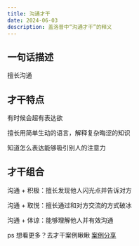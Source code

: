 ```yaml
---
title: 沟通才干
date: 2024-06-03
description: 盖洛普中“沟通才干”的释义
---
```


## 一句话描述

擅长沟通

## 才干特点

有时候会超有表达欲

擅长用简单生动的语言，解释复杂晦涩的知识

知道怎么表达能够吸引别人的注意力

## 才干组合

沟通 + 积极：擅长发现他人闪光点并告诉对方

沟通 + 取悦：擅长通过和对方交流的方式破冰

沟通 + 体谅：能够理解他人并有效沟通

ps 想看更多？去才干案例瞅瞅 [案例分享](https://gallupblog.com/case)